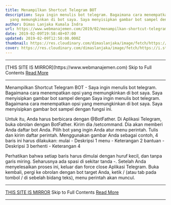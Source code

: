 ```yaml
---
title: Menampilkan Shortcut Telegram BOT
description: Saya ingin menulis bot telegram. Bagaimana cara menempatkan opsi
  yang memungkinkan di bot saya. Saya menyisipkan gambar bot sampel dengan
author: Dimas Lanjaka Kumala Indra
url: https://www.webmanajemen.com/2019/02/menampilkan-shortcut-telegram-bot.html
date: 2019-02-09T19:58:48+07:00
updated: 2019-02-09T12:58:00.000Z
thumbnail: https://res.cloudinary.com/dimaslanjaka/image/fetch/https://i.stack.imgur.com/PPlQ0.png
cover: https://res.cloudinary.com/dimaslanjaka/image/fetch/https://i.stack.imgur.com/PPlQ0.png
---
```


<hr/> [THIS SITE IS MIRROR](https://www.webmanajemen.com) Skip to Full Contents <a href="https://www.webmanajemen.com/2019/02/menampilkan-shortcut-telegram-bot.html" rel="follow" class="button" id="read-more">Read More</a> <hr/> Menampilkan Shortcut Telegram BOT - Saya ingin menulis bot telegram. Bagaimana cara menempatkan opsi yang memungkinkan di bot saya. Saya menyisipkan gambar bot sampel dengan Saya ingin menulis bot telegram. Bagaimana cara menempatkan opsi yang memungkinkan di bot saya. Saya menyisipkan gambar bot sampel dengan fungsi ini.

Untuk itu, Anda harus berbicara dengan @BotFather. 
Di Aplikasi Telegram, buka obrolan dengan BotFather.
 Kirim dia /setcommand. Dia akan memberi Anda daftar bot Anda.
 Pilih bot yang ingin Anda atur menu perintah.
 Tulis dan kirim daftar perintah. Menggunakan gambar Anda sebagai contoh, 4 baris ini harus dilakukan: 
mulai - Deskripsi 1
menu - Keterangan 2
bantuan - Deskripsi 3
berhenti - Keterangan 4

 Perhatikan bahwa setiap baris harus dimulai dengan huruf kecil, dan tanpa garis miring. Seharusnya ada spasi di sekitar tanda -.
 Setelah Anda menyelesaikan proses ini, keluar dan force close Aplikasi Telegram. Buka kembali, pergi ke obrolan dengan bot target Anda, ketik / (atau tab pada tombol / di sebelah bidang teks), menu perintah akan muncul. <hr/> [THIS SITE IS MIRROR](https://www.webmanajemen.com) Skip to Full Contents <a href="https://www.webmanajemen.com/2019/02/menampilkan-shortcut-telegram-bot.html" rel="follow" class="button" id="read-more">Read More</a> <hr/>